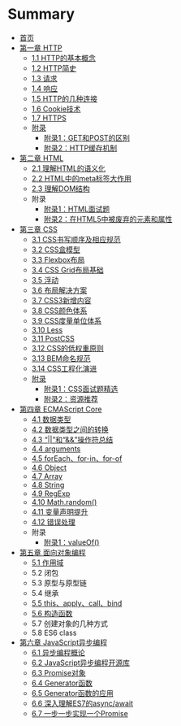 # Summary

* [首页](README.md)
* [第一章 HTTP](di-yi-zhang-http.md)
  * [1.1 HTTP的基本概念](di-yi-zhang-http/11-httpde-ji-ben-gai-nian.md)
  * [1.2 HTTP简史](di-yi-zhang-http/12-httpjian-shi.md)
  * [1.3 请求](di-yi-zhang-http/13-qing-qiu.md)
  * [1.4 响应](di-yi-zhang-http/14-xiang-ying.md)
  * [1.5 HTTP的几种连接](di-yi-zhang-http/15-httpde-ji-zhong-lian-jie.md)
  * [1.6 Cookie技术](di-yi-zhang-http/16-cookieji-zhu.md)
  * [1.7 HTTPS](di-yi-zhang-http/17-https.md)
  * [附录](di-yi-zhang-http/fu-lu.md)
    * [附录1：GET和POST的区别](di-yi-zhang-http/fu-lu-1-get-he-post-de-qu-bie.md)
    * [附录2：HTTP缓存机制](di-yi-zhang-http/fu-lu-2-http-huan-cun-ji-zhi.md)
* [第二章 HTML](di-er-zhang-html.md)
  * [2.1 理解HTML的语义化](di-er-zhang-html/21-li-jie-html-de-yu-yi-hua.md)
  * [2.2 HTML中的meta标签大作用](di-er-zhang-html/22-htmlzhong-de-meta-biao-qian-da-zuo-yong.md)
  * [2.3 理解DOM结构](di-er-zhang-html/23-li-jie-dom-jie-gou.md)
  * 附录
    * [附录1：HTML面试题](di-er-zhang-html/fu-lu-1-html-mian-shi-ti.md)
    * [附录2：在HTML5中被废弃的元素和属性](di-er-zhang-html/fu-lu-2-ff1a-zai-html5-zhong-bei-fei-qi-de-yuan-su-he-shu-xing.md)
* [第三章 CSS](di-san-zhang-css.md)
  * [3.1 CSS书写顺序及相应规范](di-san-zhang-css/31-cssshu-xie-shun-xu-ji-xiang-ying-gui-fan.md)
  * [3.2 CSS盒模型](di-san-zhang-css/32-csshe-mo-xing.md)
  * [3.3 Flexbox布局](di-san-zhang-css/33-flexboxbu-ju.md)
  * [3.4 CSS Grid布局基础](di-san-zhang-css/34-css-gridbu-ju-ji-chu.md)
  * [3.5 浮动](di-san-zhang-css/35-fu-dong.md)
  * [3.6 布局解决方案](di-san-zhang-css/36-bu-ju-jie-jue-fang-an.md)
  * [3.7 CSS3新增内容](di-san-zhang-css/37-css3xin-zeng-nei-rong.md)
  * [3.8 CSS颜色体系](di-san-zhang-css/38-cssyan-se-ti-xi.md)
  * [3.9 CSS度量单位体系](di-san-zhang-css/39-cssdu-liang-dan-wei-ti-xi.md)
  * [3.10 Less](di-san-zhang-css/310-less.md)
  * [3.11 PostCSS](di-san-zhang-css/311-postcss.md)
  * [3.12 CSS的低权重原则](di-san-zhang-css/312-cssde-di-quan-zhong-yuan-ze.md)
  * [3.13 BEM命名规范](di-san-zhang-css/313-bemming-ming-gui-fan.md)
  * [3.14 CSS工程化演进](di-san-zhang-css/314-cssgong-cheng-hua-yan-jin.md)
  * [附录](di-san-zhang-css/fu-lu.md)
    * [附录1：CSS面试题精选](di-san-zhang-css/fu-lu/fu-lu-1-css-mian-shi-ti-jing-xuan.md)
    * [附录2：资源推荐](di-san-zhang-css/fu-lu/fu-lu-2-ff1a-zi-yuan-tui-jian.md)
* [第四章 ECMAScript Core](di-si-zhang-ecmascript-core.md)
  * [4.1 数据类型](di-si-zhang-ecmascript-core/41-shu-ju-lei-xing.md)
  * [4.2 数据类型之间的转换](di-si-zhang-ecmascript-core/42-shu-ju-lei-xing-zhi-jian-de-zhuan-huan.md)
  * [4.3 “\|\|”和“&&”操作符总结](di-si-zhang-ecmascript-core/43-201c7c7c-201d-he-201c2626-201d-cao-zuo-fu-zong-jie.md)
  * [4.4 arguments](di-si-zhang-ecmascript-core/44-arguments.md)
  * [4.5 forEach、for-in、for-of](di-si-zhang-ecmascript-core/45-foreachfor-infor-of.md)
  * [4.6 Object](di-si-zhang-ecmascript-core/46-object.md)
  * [4.7 Array](di-si-zhang-ecmascript-core/47-array.md)
  * [4.8 String](di-si-zhang-ecmascript-core/48-string.md)
  * [4.9 RegExp](di-si-zhang-ecmascript-core/49-regexp.md)
  * [4.10 Math.random\(\)](di-si-zhang-ecmascript-core/410-mathrandom.md)
  * [4.11 变量声明提升](di-si-zhang-ecmascript-core/412-bian-liang-sheng-ming-ti-sheng.md)
  * [4.12 错误处理](di-si-zhang-ecmascript-core/412-cuo-wu-chu-li.md)
  * 附录
    * [附录1：valueOf\(\)](di-si-zhang-ecmascript-core/fu-lu-1-valueof.md)
* [第五章 面向对象编程](di-wu-zhang-mian-xiang-dui-xiang-bian-cheng.md)
  * [5.1 作用域](di-wu-zhang-mian-xiang-dui-xiang-bian-cheng/51-zuo-yong-yu.md)
  * 5.2 闭包
  * 5.3 原型与原型链
  * 5.4 继承
  * [5.5 this、apply、call、bind](di-wu-zhang-mian-xiang-dui-xiang-bian-cheng/55-thisapplycallbind.md)
  * [5.6 构造函数](di-wu-zhang-mian-xiang-dui-xiang-bian-cheng/56-gou-zao-han-shu.md)
  * 5.7 创建对象的几种方式
  * 5.8 ES6 class
* [第六章 JavaScript异步编程](di-liu-zhang-javascript-yi-bu-bian-cheng.md)
  * [6.1 异步编程概论](di-liu-zhang-javascript-yi-bu-bian-cheng/61-yi-bu-bian-cheng-gai-lun.md)
  * [6.2 JavaScript异步编程开源库](di-liu-zhang-javascript-yi-bu-bian-cheng/62-javascriptyi-bu-bian-cheng-kai-yuan-ku.md)
  * [6.3 Promise对象](di-liu-zhang-javascript-yi-bu-bian-cheng/63-promisedui-xiang.md)
  * [6.4 Generator函数](di-liu-zhang-javascript-yi-bu-bian-cheng/64-generatorhan-shu.md)
  * [6.5 Generator函数的应用](di-liu-zhang-javascript-yi-bu-bian-cheng/65-generatorhan-shu-de-ying-yong.md)
  * [6.6 深入理解ES7的async/await](di-liu-zhang-javascript-yi-bu-bian-cheng/66-shen-ru-li-jie-es7-de-async-await.md)
  * [6.7 一步一步实现一个Promise](di-liu-zhang-javascript-yi-bu-bian-cheng/67-yi-bu-yi-bu-shi-xian-yi-ge-promise.md)

